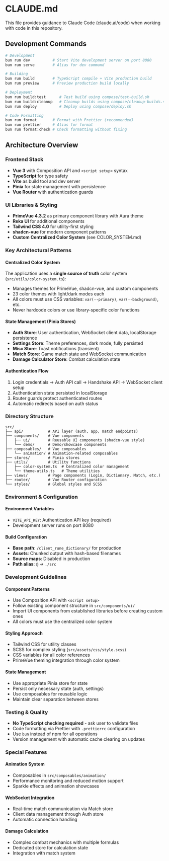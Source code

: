 # CLAUDE.md

This file provides guidance to Claude Code (claude.ai/code) when working with code in this repository.

## Development Commands

```bash
# Development
bun run dev          # Start Vite development server on port 8080
bun run serve        # Alias for dev command

# Building
bun run build        # TypeScript compile + Vite production build
bun run preview      # Preview production build locally

# Deployment
bun run build:test      # Test build using compose/test-build.sh
bun run build:cleanup   # Cleanup builds using compose/cleanup-builds.sh
bun run deploy          # Deploy using compose/deploy.sh

# Code Formatting
bun run format       # Format with Prettier (recommended)
bun run prettier     # Alias for format
bun run format:check # Check formatting without fixing
```

## Architecture Overview

### Frontend Stack
- **Vue 3** with Composition API and `<script setup>` syntax
- **TypeScript** for type safety
- **Vite** as build tool and dev server
- **Pinia** for state management with persistence
- **Vue Router** with authentication guards

### UI Libraries & Styling
- **PrimeVue 4.3.2** as primary component library with Aura theme
- **Reka UI** for additional components
- **Tailwind CSS 4.0** for utility-first styling
- **shadcn-vue** for modern component patterns
- **Custom Centralized Color System** (see COLOR_SYSTEM.md)

### Key Architectural Patterns

#### Centralized Color System
The application uses a **single source of truth** color system (`src/utils/color-system.ts`):
- Manages themes for PrimeVue, shadcn-vue, and custom components
- 23 color themes with light/dark modes each
- All colors must use CSS variables: `var(--primary)`, `var(--background)`, etc.
- Never hardcode colors or use library-specific color functions

#### State Management (Pinia Stores)
- **Auth Store**: User authentication, WebSocket client data, localStorage persistence
- **Settings Store**: Theme preferences, dark mode, fully persisted
- **Misc Store**: Toast notifications (transient)
- **Match Store**: Game match state and WebSocket communication
- **Damage Calculator Store**: Combat calculation state

#### Authentication Flow
1. Login credentials → Auth API call → Handshake API → WebSocket client setup
2. Authentication state persisted in localStorage
3. Router guards protect authenticated routes
4. Automatic redirects based on auth status

### Directory Structure

```
src/
├── api/           # API layer (auth, app, match endpoints)
├── components/    # Vue components
│   ├── ui/        # Reusable UI components (shadcn-vue style)
│   └── demo/      # Demo/showcase components
├── composables/   # Vue composables
│   └── animation/ # Animation-related composables
├── stores/        # Pinia stores
├── utils/         # Utility functions
│   ├── color-system.ts  # Centralized color management
│   └── theme-utils.ts   # Theme utilities
├── views/         # Page components (Login, Dictionary, Match, etc.)
├── router/        # Vue Router configuration
└── styles/        # Global styles and SCSS
```

### Environment & Configuration

#### Environment Variables
- `VITE_API_KEY`: Authentication API key (required)
- Development server runs on port 8080

#### Build Configuration
- **Base path**: `/client_rune_dictionary/` for production
- **Assets**: Chunked output with hash-based filenames
- **Source maps**: Disabled in production
- **Path alias**: `@` → `./src`

### Development Guidelines

#### Component Patterns
- Use Composition API with `<script setup>`
- Follow existing component structure in `src/components/ui/`
- Import UI components from established libraries before creating custom ones
- All colors must use the centralized color system

#### Styling Approach
- Tailwind CSS for utility classes
- SCSS for complex styling (`src/assets/css/style.scss`)
- CSS variables for all color references
- PrimeVue theming integration through color system

#### State Management
- Use appropriate Pinia store for state
- Persist only necessary state (auth, settings)
- Use composables for reusable logic
- Maintain clear separation between stores

### Testing & Quality

- **No TypeScript checking required** - ask user to validate files
- Code formatting via Prettier with `.prettierrc` configuration
- Use `bun` instead of npm for all operations
- Version management with automatic cache clearing on updates

### Special Features

#### Animation System
- Composables in `src/composables/animation/`
- Performance monitoring and reduced motion support
- Sparkle effects and animation showcases

#### WebSocket Integration
- Real-time match communication via Match store
- Client data management through Auth store
- Automatic connection handling

#### Damage Calculation
- Complex combat mechanics with multiple formulas
- Dedicated store for calculation state
- Integration with match system